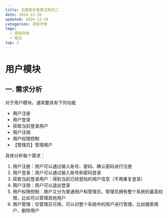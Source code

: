 ```yaml
---
title: 云图库开发笔记系列二
date: 2024-12-10
updated: 2024-12-10
categories: 项目开发
tags:
  - 项目开发
  - 笔记
top: 2
---
```


# 用户模块

## 一. 需求分析
对于用户模块，通常要具有下列功能
* 用户注册
* 用户登录
* 获取当前登录用户
* 用户注销
* 用户权限控制
* 【管理员】管理用户

具体分析每个需求：
1. 用户注册：用户可以通过输入账号、密码、确认密码进行注册
2. 用户登录：用户可以通过输入账号和密码登录
3. 获取当前登录用户：得到当前已经登陆的用户信息（不用重复登录）
4. 用户注销：用户可以退出登录
5. 用户权限控制：用户又分为普通用户和管理员，管理员拥有整个系统的最高权限，比如可以管理其他用户
6. 用户管理：仅管理员可用，可以对整个系统中的用户进行管理，比如搜索用户、删除用户
